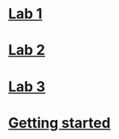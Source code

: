 # [Lab 1](./lab1.org)

# [Lab 2](./lab2.org)

# [Lab 3](./lab3.org)


# [Getting started](./README.org)
